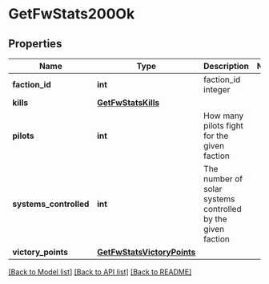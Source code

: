 # GetFwStats200Ok

## Properties
Name | Type | Description | Notes
------------ | ------------- | ------------- | -------------
**faction_id** | **int** | faction_id integer | 
**kills** | [**GetFwStatsKills**](GetFwStatsKills.md) |  | 
**pilots** | **int** | How many pilots fight for the given faction | 
**systems_controlled** | **int** | The number of solar systems controlled by the given faction | 
**victory_points** | [**GetFwStatsVictoryPoints**](GetFwStatsVictoryPoints.md) |  | 

[[Back to Model list]](../README.md#documentation-for-models) [[Back to API list]](../README.md#documentation-for-api-endpoints) [[Back to README]](../README.md)


